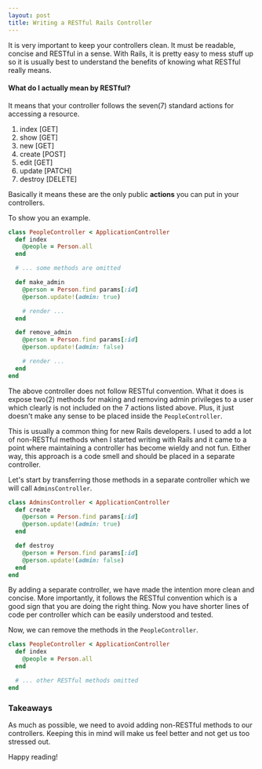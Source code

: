 ```yaml
---
layout: post
title: Writing a RESTful Rails Controller
---
```


It is very important to keep your controllers clean. It must be readable, concise
and RESTful in a sense. With Rails, it is pretty easy to mess stuff up so it is
usually best to understand the benefits of knowing what RESTful really means.

<!--break-->

#### What do I actually mean by RESTful?

It means that your controller follows the seven(7) standard actions for
accessing a resource.

1. index   [GET]
2. show    [GET]
3. new     [GET]
4. create  [POST]
5. edit    [GET]
6. update  [PATCH]
7. destroy [DELETE]

Basically it means these are the only public **actions** you can put in your
controllers.

To show you an example.

```ruby
class PeopleController < ApplicationController
  def index
    @people = Person.all
  end

  # ... some methods are omitted

  def make_admin
    @person = Person.find params[:id]
    @person.update!(admin: true)

    # render ...
  end

  def remove_admin
    @person = Person.find params[:id]
    @person.update!(admin: false)

    # render ...
  end
end
```

The above controller does not follow RESTful convention. What it does is expose
two(2) methods for making and removing admin privileges to a user which clearly
is not included on the 7 actions listed above. Plus, it just doesn't make any
sense to be placed inside the `PeopleController`.

This is usually a common thing for new Rails developers. I used to add a lot of
non-RESTful methods when I started writing with Rails and it came to a point where maintaining a controller has become wieldy and not fun. Either way, this approach is a code smell and should be placed in a
separate controller.

Let's start by transferring those methods in a separate controller which we will
call `AdminsController`.

```ruby
class AdminsController < ApplicationController
  def create
    @person = Person.find params[:id]
    @person.update!(admin: true)
  end

  def destroy
    @person = Person.find params[:id]
    @person.update!(admin: false)
  end
end
```

By adding a separate controller, we have made the intention more clean and
concise. More importantly, it follows the RESTful convention which is a good
sign that you are doing the right thing. Now you have shorter lines of code
per controller which can be easily understood and tested.

Now, we can remove the methods in the `PeopleController`.

```ruby
class PeopleController < ApplicationController
  def index
    @people = Person.all
  end

  # ... other RESTful methods omitted
end
```

### Takeaways

As much as possible, we need to avoid adding non-RESTful methods to our
controllers. Keeping this in mind will make us feel better and not get us
too stressed out.

Happy reading!




